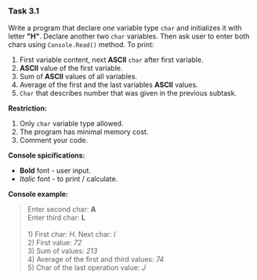 ### Task 3.1


Write a program that declare _one_ variable type ```char``` and initializes it with letter **"H"**. Declare another two ```char``` variables. Then ask user to enter both chars using ```Console.Read()``` method. To print:

1. First variable content, next **ASCII** ```char``` after first variable.
2. **ASCII** value of the first variable.
3. Sum of **ASCII** values of all variables.
4. Average of the first and the last variables **ASCII** values.
5. ```Char``` that describes number that was given in the previous subtask.


**Restriction:**
1. Only ```char``` variable type allowed.
2. The program has minimal memory cost.
3. Comment your code.


**Console spicifications:**
* **Bold** font - user input.
* _Italic_ font - to print / calculate.


**Console example:**
> Enter second char: **A**<br>
> Enter third char: **L**<br>
> <br>
> <span>&#49;)</span> First char: _H_.    Next char: _I_<br>
> 2) First value: _72_<br>
> 3) Sum of values: _213_<br>
> 4) Average of the first and third values: _74_<br>
> 5) Char of the last operation value: _J_<br>
